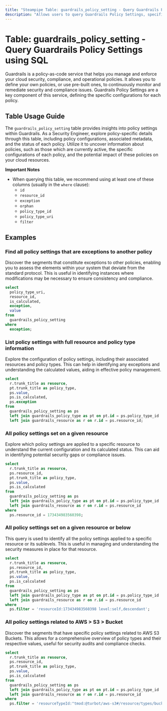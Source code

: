 ```yaml
---
title: "Steampipe Table: guardrails_policy_setting - Query Guardrails Policy Settings using SQL"
description: "Allows users to query Guardrails Policy Settings, specifically providing insights into policy configurations and their associated metadata."
---
```


# Table: guardrails_policy_setting - Query Guardrails Policy Settings using SQL

Guardrails is a policy-as-code service that helps you manage and enforce your cloud security, compliance, and operational policies. It allows you to define your own policies, or use pre-built ones, to continuously monitor and remediate security and compliance issues. Guardrails Policy Settings are a key component of this service, defining the specific configurations for each policy.

## Table Usage Guide

The `guardrails_policy_setting` table provides insights into policy settings within Guardrails. As a Security Engineer, explore policy-specific details through this table, including policy configurations, associated metadata, and the status of each policy. Utilize it to uncover information about policies, such as those which are currently active, the specific configurations of each policy, and the potential impact of these policies on your cloud resources.

**Important Notes**
- When querying this table, we recommend using at least one of these columns (usually in the `where` clause):
  - `id`
  - `resource_id`
  - `exception`
  - `orphan`
  - `policy_type_id`
  - `policy_type_uri`
  - `filter`

## Examples

### Find all policy settings that are exceptions to another policy
Discover the segments that constitute exceptions to other policies, enabling you to assess the elements within your system that deviate from the standard protocol. This is useful in identifying instances where modifications may be necessary to ensure consistency and compliance.

```sql
select
  policy_type_uri,
  resource_id,
  is_calculated,
  exception,
  value
from
  guardrails_policy_setting
where
  exception;
```

### List policy settings with full resource and policy type information
Explore the configuration of policy settings, including their associated resources and policy types. This can help in identifying any exceptions and understanding the calculated values, aiding in effective policy management.

```sql
select
  r.trunk_title as resource,
  pt.trunk_title as policy_type,
  ps.value,
  ps.is_calculated,
  ps.exception
from
  guardrails_policy_setting as ps
  left join guardrails_policy_type as pt on pt.id = ps.policy_type_id
  left join guardrails_resource as r on r.id = ps.resource_id;
```

### All policy settings set on a given resource
Explore which policy settings are applied to a specific resource to understand the current configuration and its calculated status. This can aid in identifying potential security gaps or compliance issues.

```sql
select
  r.trunk_title as resource,
  ps.resource_id,
  pt.trunk_title as policy_type,
  ps.value,
  ps.is_calculated
from
  guardrails_policy_setting as ps
  left join guardrails_policy_type as pt on pt.id = ps.policy_type_id
  left join guardrails_resource as r on r.id = ps.resource_id
where
  ps.resource_id = 173434983560398;
```

### All policy settings set on a given resource or below
This query is used to identify all the policy settings applied to a specific resource or its sublevels. This is useful in managing and understanding the security measures in place for that resource.

```sql
select
  r.trunk_title as resource,
  ps.resource_id,
  pt.trunk_title as policy_type,
  ps.value,
  ps.is_calculated
from
  guardrails_policy_setting as ps
  left join guardrails_policy_type as pt on pt.id = ps.policy_type_id
  left join guardrails_resource as r on r.id = ps.resource_id
where
  ps.filter = 'resourceId:173434983560398 level:self,descendant';
```

### All policy settings related to AWS > S3 > Bucket
Discover the segments that have specific policy settings related to AWS S3 Buckets. This allows for a comprehensive overview of policy types and their respective values, useful for security audits and compliance checks.

```sql
select
  r.trunk_title as resource,
  ps.resource_id,
  pt.trunk_title as policy_type,
  ps.value,
  ps.is_calculated
from
  guardrails_policy_setting as ps
  left join guardrails_policy_type as pt on pt.id = ps.policy_type_id
  left join guardrails_resource as r on r.id = ps.resource_id
where
  ps.filter = 'resourceTypeId:"tmod:@turbot/aws-s3#/resource/types/bucket"';
```